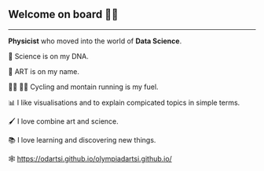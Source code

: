 
## Welcome on board 👩‍🔬
--------
**Physicist** who moved into the world of **Data Science**.

🔬 Science is on my DNA.

🎨 ART is on my name.

🚴‍♀️ 🏃‍♀️ Cycling and montain running is my fuel.

📊 I like visualisations and to explain compicated topics in simple terms.

🖌 I love combine art and science.

📚 I love learning and discovering new things.

<!-- 🗺️ I can do without traveling and discovering new places and cultures.-->

<!--
> :warning: **Warning:** Do not push the big red button.

> :memo: **Note:** Sunrises are beautiful.

> :bulb: **Tip:** Remember to appreciate the little things in life.
> 🚵
> 👩‍🔬
> 🌍
> 📚 I love reading
<p> -->
🕸 https://odartsi.github.io/olympiadartsi.github.io/ 

<!--  
</p>
#### Table of Contents

- [Underline](#underline)
- [Indent](#indent)
- [Center](#center)
- [Color](#color)

| Syntax      | Description |
| ----------- | ----------- |
| Header      | Title |
| List        | Here's a list! <ul><li>Item one.</li><li>Item two.</li></ul> |

<img src="[image.png](https://user-images.githubusercontent.com/58295268/180822737-d1b32dfd-56ed-45d4-acaf-010644f2773e.png)" width="200" height="100">

<!-- ![image](https://user-images.githubusercontent.com/58295268/180822737-d1b32dfd-56ed-45d4-acaf-010644f2773e.png) -->
